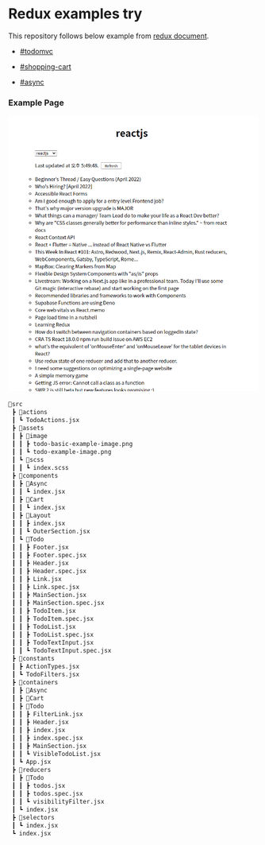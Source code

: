 # Redux examples try

This repository follows below example from [redux document](https://ko.redux.js.org/introduction/getting-started).

- [#todomvc](https://ko.redux.js.org/introduction/examples/#todomvc)

- [#shopping-cart](https://redux.js.org/introduction/examples/#shopping-cart)

- [#async](https://redux.js.org/introduction/examples/#async)

### Example Page

![화면 예시](./src/assets/image/async_load-example-image.png)

```
📁src
 ┣ 📁actions
 ┃ ┗ TodoActions.jsx
 ┣ 📁assets
 ┃ ┣ 📁image
 ┃ ┃ ┣ todo-basic-example-image.png
 ┃ ┃ ┗ todo-example-image.png
 ┃ ┗ 📁scss
 ┃ ┃ ┗ index.scss
 ┣ 📁components
 ┃ ┣ 📁Async
 ┃ ┃ ┗ index.jsx
 ┃ ┣ 📁Cart
 ┃ ┃ ┗ index.jsx
 ┃ ┣ 📁Layout
 ┃ ┃ ┣ index.jsx
 ┃ ┃ ┗ OuterSection.jsx
 ┃ ┗ 📁Todo
 ┃ ┃ ┣ Footer.jsx
 ┃ ┃ ┣ Footer.spec.jsx
 ┃ ┃ ┣ Header.jsx
 ┃ ┃ ┣ Header.spec.jsx
 ┃ ┃ ┣ Link.jsx
 ┃ ┃ ┣ Link.spec.jsx
 ┃ ┃ ┣ MainSection.jsx
 ┃ ┃ ┣ MainSection.spec.jsx
 ┃ ┃ ┣ TodoItem.jsx
 ┃ ┃ ┣ TodoItem.spec.jsx
 ┃ ┃ ┣ TodoList.jsx
 ┃ ┃ ┣ TodoList.spec.jsx
 ┃ ┃ ┣ TodoTextInput.jsx
 ┃ ┃ ┗ TodoTextInput.spec.jsx
 ┣ 📁constants
 ┃ ┣ ActionTypes.jsx
 ┃ ┗ TodoFilters.jsx
 ┣ 📁containers
 ┃ ┣ 📁Async
 ┃ ┣ 📁Cart
 ┃ ┣ 📁Todo
 ┃ ┃ ┣ FilterLink.jsx
 ┃ ┃ ┣ Header.jsx
 ┃ ┃ ┣ index.jsx
 ┃ ┃ ┣ index.spec.jsx
 ┃ ┃ ┣ MainSection.jsx
 ┃ ┃ ┗ VisibleTodoList.jsx
 ┃ ┗ App.jsx
 ┣ 📁reducers
 ┃ ┣ 📁Todo
 ┃ ┃ ┣ todos.jsx
 ┃ ┃ ┣ todos.spec.jsx
 ┃ ┃ ┗ visibilityFilter.jsx
 ┃ ┗ index.jsx
 ┣ 📁selectors
 ┃ ┗ index.jsx
 ┗ index.jsx
```
